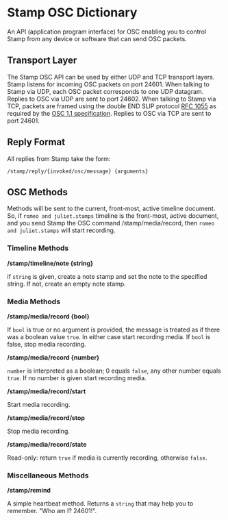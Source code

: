 # Stamp OSC Dictionary

An API (application program interface) for OSC enabling you to control Stamp from any device or software that can send OSC packets.

## Transport Layer

The Stamp OSC API can be used by either UDP and TCP transport layers. Stamp listens for incoming OSC packets on port 24601. When talking to Stamp via UDP, each OSC packet corresponds to one UDP datagram. Replies to OSC via UDP are sent to port 24602. When talking to Stamp via TCP, packets are framed using the double END SLIP protocol [RFC 1055](https://tools.ietf.org/rfc/rfc1055.txt) as required by the [OSC 1.1 specification](http://opensoundcontrol.org/introduction-osc). Replies to OSC via TCP are sent to port 24601.

## Reply Format

All replies from Stamp take the form:

`/stamp/reply/{invoked/osc/message} {arguments}`

## OSC Methods

Methods will be sent to the current, front-most, active timeline document. So, if `romeo and juliet.stamps` timeline is the front-most, active document, and you send Stamp the OSC command /stamp/media/record, then `romeo and juliet.stamps` will start recording.

### Timeline Methods

**/stamp/timeline/note {string}**

if `string` is given, create a note stamp and set the note to the specified string. If not, create an empty note stamp.

### Media Methods

**/stamp/media/record {bool}**

If `bool` is true or no argument is provided, the message is treated as if there was a boolean value `true`. In either case start recording media. 
If `bool` is false, stop media recording.

**/stamp/media/record {number}**

`number` is interpreted as a boolean; 0 equals `false`, any other number equals `true`. If no number is given start recording media.

**/stamp/media/record/start**

Start media recording.

**/stamp/media/record/stop**

Stop media recording.

**/stamp/media/record/state**

Read-only: return `true` if media is currently recording, otherwise `false`.

### Miscellaneous Methods

**/stamp/remind**

A simple heartbeat method. Returns a `string` that may help you to remember. "Who am I? 24601!".
